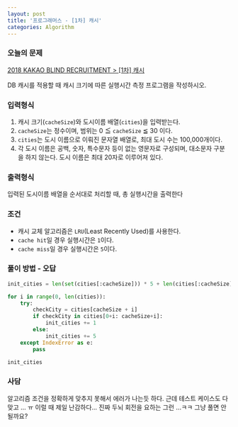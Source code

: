 ```yaml
---
layout: post
title: '프로그래머스 - [1차] 캐시'
categories: Algorithm
---
```


### 오늘의 문제

[2018 KAKAO BLIND RECRUITMENT > [1차] 캐시](https://programmers.co.kr/learn/courses/30/lessons/17680)

DB 캐시를 적용할 때 캐시 크기에 따른 실행시간 측정 프로그램을 작성하시오.



### 입력형식

1. 캐시 크기(`cacheSize`)와 도시이름 배열(`cities`)을 입력받는다.
2. `cacheSize`는 정수이며, 범위는 0 ≦ `cacheSize` ≦ 30 이다.
3. `cities`는 도시 이름으로 이뤄진 문자열 배열로, 최대 도시 수는 100,000개이다.
4. 각 도시 이름은 공백, 숫자, 특수문자 등이 없는 영문자로 구성되며, 대소문자 구분을 하지 않는다. 도시 이름은 최대 20자로 이루어져 있다.



### 출력형식

입력된 도시이름 배열을 순서대로 처리할 때, 총 실행시간을 출력한다



### 조건

- 캐시 교체 알고리즘은 `LRU`(Least Recently Used)를 사용한다.
- `cache hit`일 경우 실행시간은 `1`이다.
- `cache miss`일 경우 실행시간은 `5`이다.

  

### 풀이 방법 - 오답

```python
init_cities = len(set(cities[:cacheSize])) * 5 + len(cities[:cacheSize]) - (len(set(cities[:cacheSize])))

for i in range(0, len(cities)):
    try:
        checkCity = cities[cacheSize + i]
        if checkCity in cities[0+i: cacheSize+i]:
            init_cities += 1
        else:
            init_cities += 5
    except IndexError as e:
        pass

init_cities
```







### 사담

알고리즘 조건을 정확하게 맞추지 못해서 에러가 나는듯 하다. 근데 테스트 케이스도 다 맞고 ... ㅠ 이럴 때 제일 난감하다... 진짜 두뇌 회전을 요하는 그런 ...ㅋㅋ 그냥 풀면 안 될까요? 